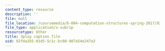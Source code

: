 ```yaml
---
content_type: resource
description: ''
file: null
file_location: /coursemedia/6-004-computation-structures-spring-2017/92fda2b501d55c1cbc60987a54e247a3_RFu2N_6lkmw.vtt
file_type: application/x-subrip
resourcetype: Other
title: 3play caption file
uid: 92fda2b5-01d5-5c1c-bc60-987a54e247a3
---
```

